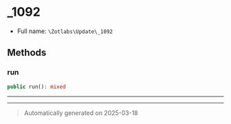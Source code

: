 
# _1092





* Full name: `\Zotlabs\Update\_1092`




## Methods


### run



```php
public run(): mixed
```












***


***
> Automatically generated on 2025-03-18
